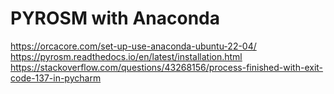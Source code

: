 # PYROSM with Anaconda #

https://orcacore.com/set-up-use-anaconda-ubuntu-22-04/
https://pyrosm.readthedocs.io/en/latest/installation.html
https://stackoverflow.com/questions/43268156/process-finished-with-exit-code-137-in-pycharm

